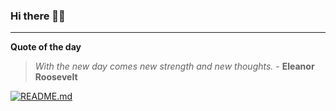 ### Hi there 👋🏻


---

**Quote of the day**

> *With the new day comes new strength and new thoughts.* - **Eleanor Roosevelt** 

[![README.md](https://github.com/marcolovazzano/marcolovazzano/actions/workflows/readme.yml/badge.svg?branch=main)](https://github.com/marcolovazzano/marcolovazzano/actions/workflows/readme.yml)
